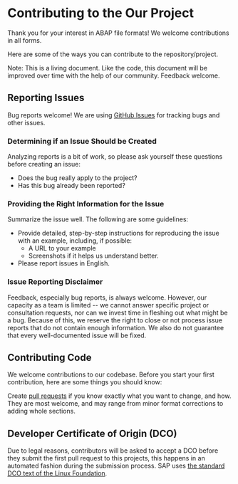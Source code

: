 # Contributing to the Our Project
Thank you for your interest in ABAP file formats! We welcome contributions in all forms.

Here are some of the ways you can contribute to the repository/project.

Note: This is a living document. Like the code, this document will be improved over time with the help of our community. Feedback welcome.

## Reporting Issues
Bug reports welcome! We are using [GitHub Issues](https://github.com/SAP/abap-file-formats/issues) for tracking bugs and other issues.

### Determining if an Issue Should be Created
Analyzing reports is a bit of work, so please ask yourself these questions before creating an issue:

* Does the bug really apply to the project?
* Has this bug already been reported?

### Providing the Right Information for the Issue
Summarize the issue well. The following are some guidelines:

* Provide detailed, step-by-step instructions for reproducing the issue with an example, including, if possible:
  * A URL to your example
  * Screenshots if it helps us understand better.
* Please report issues in English.

### Issue Reporting Disclaimer
Feedback, especially bug reports, is always welcome. However, our capacity as a team is limited -- we cannot answer specific project or consultation requests, nor can we invest time in fleshing out what might be a bug. Because of this, we reserve the right to close or not process issue reports that do not contain enough information. We also do not guarantee that every well-documented issue will be fixed.

## Contributing Code
We welcome contributions to our codebase. Before you start your first contribution, here are some things you should know:

Create [pull requests](https://github.com/SAP/abap-file-formats/compare)
if you know exactly what you want to change, and how.
They are most welcome, and may range
from minor format corrections to adding whole sections.

## Developer Certificate of Origin (DCO)
Due to legal reasons, contributors will be asked to accept a DCO before they submit the first pull request to this projects, this happens in an automated fashion during the submission process. SAP uses [the standard DCO text of the Linux Foundation](https://developercertificate.org/).